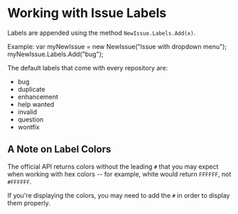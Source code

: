 # Working with Issue Labels

Labels are appended using the method `NewIssue.Labels.Add(x)`.

Example:
    var myNewIssue = new NewIssue("Issue with dropdown menu");
    myNewIssue.Labels.Add("bug");
    
The default labels that come with every repository are:
- bug
- duplicate
- enhancement
- help wanted
- invalid
- question
- wontfix

## A Note on Label Colors
The official API returns colors without the leading `#` that you may expect when working with hex colors -- for example, white would return `FFFFFF`, not `#FFFFFF`. 

If you're displaying the colors, you may need to add the `#` in order to display them properly.